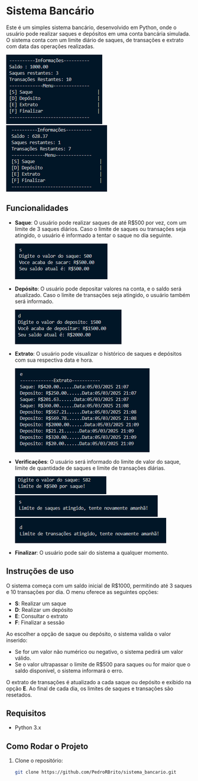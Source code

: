 # Sistema Bancário

Este é um simples sistema bancário, desenvolvido em Python, onde o usuário pode realizar saques e depósitos em uma conta bancária simulada. O sistema conta com um limite diário de saques, de transações e extrato com data das operações realizadas.

![Texto alternativo da imagem](https://raw.githubusercontent.com/PedroRBrito/sistema_bancario/main/assets/menu.png) ![Texto alternativo da imagem](https://raw.githubusercontent.com/PedroRBrito/sistema_bancario/main/assets/menu_atualizado.png)

## Funcionalidades

- **Saque**: O usuário pode realizar saques de até R$500 por vez, com um limite de 3 saques diários. Caso o limite de saques ou transações seja atingido, o usuário é informado a tentar o saque no dia seguinte.
  
  ![Texto alternativo da imagem](https://raw.githubusercontent.com/PedroRBrito/sistema_bancario/main/assets/resposta_saque.png)

- **Depósito**: O usuário pode depositar valores na conta, e o saldo será atualizado. Caso o limite de transações seja atingido, o usuário também será informado.

  ![Texto alternativo da imagem](https://raw.githubusercontent.com/PedroRBrito/sistema_bancario/main/assets/resposta_deposito.png)

  
- **Extrato**: O usuário pode visualizar o histórico de saques e depósitos com sua respectiva data e hora.

  ![Texto alternativo da imagem](https://raw.githubusercontent.com/PedroRBrito/sistema_bancario/main/assets/resposta_extrato.png)

- **Verificações**: O usuário será informado do limite de valor do saque, limite de quantidade de saques e limite de transações diárias.

  ![Texto alternativo da imagem](https://raw.githubusercontent.com/PedroRBrito/sistema_bancario/main/assets/verificacao_limite_valor_saque.png) ![Texto alternativo da imagem](https://raw.githubusercontent.com/PedroRBrito/sistema_bancario/main/assets//verificacao_limite_diario_saque.png) ![Texto alternativo da imagem](https://raw.githubusercontent.com/PedroRBrito/sistema_bancario/main/assets//verificacao_limite_transacao.png)
  
- **Finalizar**: O usuário pode sair do sistema a qualquer momento.

## Instruções de uso

O sistema começa com um saldo inicial de R$1000, permitindo até 3 saques e 10 transações por dia.
O menu oferece as seguintes opções:

- **S**: Realizar um saque
- **D**: Realizar um depósito
- **E**: Consultar o extrato
- **F**: Finalizar a sessão

Ao escolher a opção de saque ou depósito, o sistema valida o valor inserido:

- Se for um valor não numérico ou negativo, o sistema pedirá um valor válido.
- Se o valor ultrapassar o limite de R$500 para saques ou for maior que o saldo disponível, o sistema informará o erro.

O extrato de transações é atualizado a cada saque ou depósito e exibido na opção **E**. Ao final de cada dia, os limites de saques e transações são resetados.

## Requisitos

- Python 3.x

## Como Rodar o Projeto

1. Clone o repositório:
   ```bash
   git clone https://github.com/PedroRBrito/sistema_bancario.git
